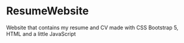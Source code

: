 # ResumeWebsite
Website that contains my resume and CV
made with CSS Bootstrap 5, HTML and a little JavaScript
